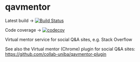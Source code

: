 # qavmentor
Latest build -> [![Build Status](https://travis-ci.org/collab-uniba/qavmentor.svg?branch=master)](https://travis-ci.org/collab-uniba/qavmentor)

Code coverage -> [![codecov](https://codecov.io/gh/collab-uniba/qavmentor/branch/master/graph/badge.svg)](https://codecov.io/gh/collab-uniba/qavmentor)

Virtual mentor service for social Q&amp;A sites, e.g. Stack Overflow

See also the Virtual mentor (Chrome) plugin for social Q&A sites: https://github.com/collab-uniba/qavmentor-plugin
